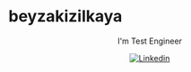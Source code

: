 # beyzakizilkaya
<div align="center">
   I'm Test Engineer
 
  [![Linkedin](https://cdn.jsdelivr.net/npm/simple-icons@3.0.1/icons/linkedin.svg)](https://www.linkedin.com/in/beyzakzlkya/)
</div>
